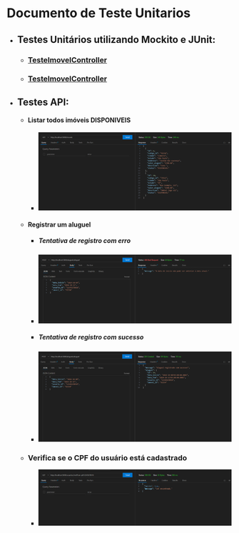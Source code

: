 # Documento de Teste Unitarios
- ## Testes Unitários utilizando Mockito e JUnit:
    - ### [TesteImovelController](../app/target/surefire-reports/TestImovelService.txt)
    - ### [TesteImovelController](../app/target/surefire-reports/TestUsuarioService.txt)
- ## Testes API:
    - #### Listar todos imóveis DISPONIVEIS 
        - <img src="../img-doc/TesteAPIImoveis.png">

    - #### Registrar um aluguel
        - ##### Tentativa de registro com erro
        - <img src="../img-doc/TesteAPIErroAluguel.png">
        - ##### Tentativa de registro com sucesso
        - <img src="../img-doc/TesteAPISucessoAluguel.png">
    
    - ### Verifica se o CPF do usuário está cadastrado
        - <img src="../img-doc/TesteAPIUsuarios.png">